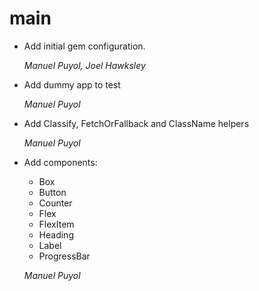 # main

* Add initial gem configuration.

    *Manuel Puyol, Joel Hawksley*

* Add dummy app to test

    *Manuel Puyol*

* Add Classify, FetchOrFallback and ClassName helpers

    *Manuel Puyol*

* Add components:
    * Box
    * Button
    * Counter
    * Flex
    * FlexItem
    * Heading
    * Label
    * ProgressBar

    *Manuel Puyol*
